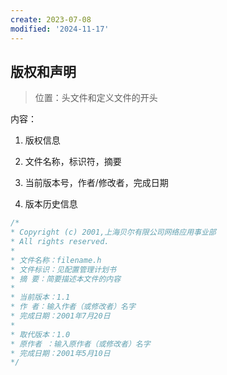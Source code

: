 ```yaml
---
create: 2023-07-08
modified: '2024-11-17'
---
```


## 版权和声明

> 位置：头文件和定义文件的开头

内容：

1. 版权信息

2. 文件名称，标识符，摘要
3. 当前版本号，作者/修改者，完成日期
4. 版本历史信息

```C++
/* 
* Copyright (c) 2001,上海贝尔有限公司网络应用事业部 
* All rights reserved. 
* 
* 文件名称：filename.h 
* 文件标识：见配置管理计划书 
* 摘 要：简要描述本文件的内容 
* 
* 当前版本：1.1 
* 作 者：输入作者（或修改者）名字 
* 完成日期：2001年7月20日 
* 
* 取代版本：1.0 
* 原作者 ：输入原作者（或修改者）名字 
* 完成日期：2001年5月10日 
*/
```